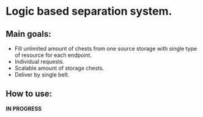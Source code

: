 # Logic based separation system.

## Main goals:

- Fill unlimited amount of chests from one source storage with single type of
resource for each endpoint.
- Individual requests.
- Scalable amount of storage chests.
- Deliver by single belt.

## How to use:
 
**IN PROGRESS**

